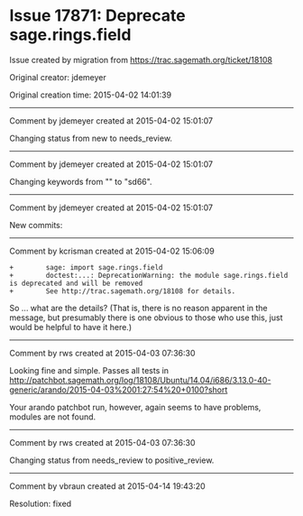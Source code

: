 # Issue 17871: Deprecate sage.rings.field

Issue created by migration from https://trac.sagemath.org/ticket/18108

Original creator: jdemeyer

Original creation time: 2015-04-02 14:01:39




---

Comment by jdemeyer created at 2015-04-02 15:01:07

Changing status from new to needs_review.


---

Comment by jdemeyer created at 2015-04-02 15:01:07

Changing keywords from "" to "sd66".


---

Comment by jdemeyer created at 2015-04-02 15:01:07

New commits:


---

Comment by kcrisman created at 2015-04-02 15:06:09


```
+        sage: import sage.rings.field
+        doctest:...: DeprecationWarning: the module sage.rings.field is deprecated and will be removed
+        See http://trac.sagemath.org/18108 for details.
```

So ... what are the details?  (That is, there is no reason apparent in the message, but presumably there is one obvious to those who use this, just would be helpful to have it here.)


---

Comment by rws created at 2015-04-03 07:36:30

Looking fine and simple. Passes all tests in http://patchbot.sagemath.org/log/18108/Ubuntu/14.04/i686/3.13.0-40-generic/arando/2015-04-03%2001:27:54%20+0100?short

Your arando patchbot run, however, again seems to have problems, modules are not found.


---

Comment by rws created at 2015-04-03 07:36:30

Changing status from needs_review to positive_review.


---

Comment by vbraun created at 2015-04-14 19:43:20

Resolution: fixed
